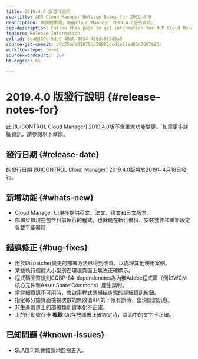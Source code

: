 ```yaml
---
title: 2019.4.0 版發行說明
seo-title: AEM Cloud Manager Release Notes for 2019.4.0
description: 請詳閱本頁，瞭解Cloud Manager 2019.4.0版的資訊。
seo-description: Follow this page to get information for AEM Cloud Manager Release 2019.4.0.
feature: Release Information
exl-id: 8ca6386c-5de9-48b8-9034-466d4913d5a9
source-git-commit: c0c25ada09879b850883dcd1e53ad05c7087a80a
workflow-type: tm+mt
source-wordcount: '207'
ht-degree: 6%

---
```


# 2019.4.0 版發行說明 {#release-notes-for}

此 [!UICONTROL Cloud Manager] 2019.4.0版不含重大功能變更。 如需更多詳細資訊，請參閱以下章節。

## 發行日期 {#release-date}

的發行日期 [!UICONTROL Cloud Manager] 2019.4.0版將於2019年4月18日發行。

## 新增功能 {#whats-new}

* Cloud Manager UI現在提供英文、法文、德文和日文版本。
* 部署步驟現在包含目前執行的程式，也就是在執行備份、安裝套件和重新設定負載平衡器時

## 錯誤修正 {#bug-fixes}

* 用於Dispatcher變更的部署方法已得到改善，以處理其他使用案例。
* 某些執行個體大小型別在環境頁面上無法正確顯示。
* 程式碼品質規則CQBP-84-dependencies為內嵌Adobe程式庫（例如WCM核心元件和Asset Share Commons）產生誤判。
* 當詳細資訊不可用時，會啟用程式碼掃描步驟的詳細資訊按鈕。
* 指定每分鐘頁面檢視次數的無效值KPI的下限有誤時，出現錯誤訊息。
* 非生產管道上的部署類別資本化不正確。
* 上的行動號召卡 **概觀** Git存放庫未正確設定時，頁面中的文字不正確。

## 已知問題 {#known-issues}

* SLA值可能會錯誤地四捨五入。
